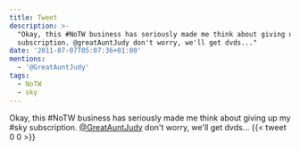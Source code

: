 ```yaml
---
title: Tweet
description: >-
  "Okay, this #NoTW business has seriously made me think about giving up my #sky
  subscription. @greatAuntJudy don't worry, we'll get dvds..."
date: '2011-07-07T05:07:36+01:00'
mentions:
  - '@GreatAuntJudy'
tags:
  - NoTW
  - sky
---
```

Okay, this #NoTW business has seriously made me think about giving up my #sky subscription. [@GreatAuntJudy](https://twitter.com/@GreatAuntJudy) don't worry, we'll get dvds...
      {{< tweet 0 0 >}}
    
